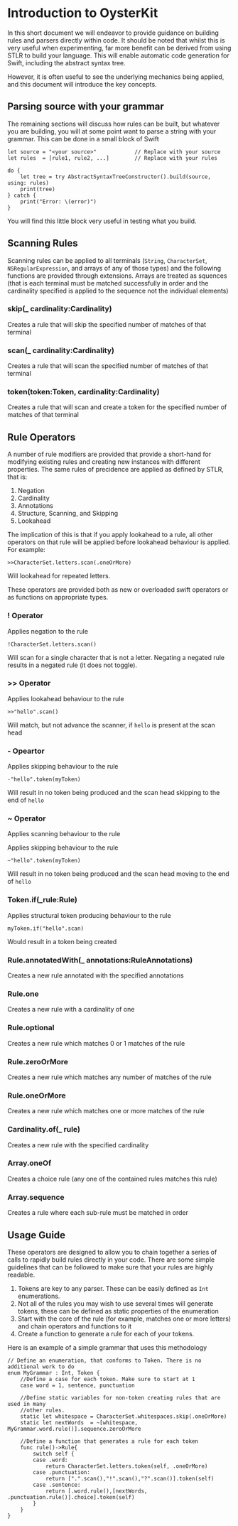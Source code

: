 # Introduction to OysterKit

In this short document we will endeavor to provide guidance on building rules and parsers directly within code. It should be noted that whilst this is very useful when experimenting, far more benefit can be derived from using STLR to build your language. This will enable automatic code generation for Swift, including the abstract syntax tree.

However, it is often useful to see the underlying mechanics being applied, and this document will introduce the key concepts.

## Parsing source with your grammar

The remaining sections will discuss how rules can be built, but whatever you are building, you will at some point want to parse a string with your grammar. This can be done in a small block of Swift

    let source = "<your source>"            // Replace with your source
    let rules  = [rule1, rule2, ...]        // Replace with your rules

    do {
        let tree = try AbstractSyntaxTreeConstructor().build(source, using: rules)
        print(tree)
    } catch {
        print("Error: \(error)")
    }

You will find this little block very useful in testing what you build.

## Scanning Rules

Scanning rules can be applied to all terminals (```String```, ```CharacterSet```, ```NSRegularExpression```, and arrays of any of those types) and the following functions are provided through extensions. Arrays are treated as squences (that is each terminal must be matched successfully in order and the cardinality specified is applied to the sequence not the individual elements)

### skip(_ cardinality:Cardinality)
Creates a rule that will skip the specified number of matches of that terminal

### scan(_ cardinality:Cardinality)
Creates a rule that will scan the specified number of matches of that terminal

### token(token:Token, cardinality:Cardinality)
Creates a rule that will scan and create a token for the specified number of matches of that terminal

## Rule Operators

A number of rule modifiers are provided that provide a short-hand for modifying existing rules and creating new instances with different properties. The same rules of precidence are applied as defined by STLR, that is: 

1. Negation
2. Cardinality
3. Annotations
4. Structure, Scanning, and Skipping
5. Lookahead

The implication of this is that if you apply lookahead to a rule, all other operators on that rule will be applied before lookahead behaviour is applied. For example:

    >>CharacterSet.letters.scan(.oneOrMore)
    
Will lookahead for repeated letters. 

These operators are provided both as new or overloaded swift operators or as functions on appropriate types. 

### ! Operator
Applies negation to the rule

    !CharacterSet.letters.scan()
    
Will scan for a single character that is not a letter. Negating a negated rule results in a negated rule (it does not toggle).

### >> Operator
Applies lookahead behaviour to the rule

    >>"hello".scan()
    
Will match, but not advance the scanner, if ```hello``` is present at the scan head

### - Opeartor
Applies skipping behaviour to the rule

    -"hello".token(myToken)
    
Will result in no token being produced and the scan head skipping to the end of ```hello```

### ~ Operator
Applies scanning behaviour to the rule

Applies skipping behaviour to the rule

    ~"hello".token(myToken)

Will result in no token being produced and the scan head moving to the end of ```hello```

### Token.if(_rule:Rule)
Applies structural token producing behaviour to the rule

    myToken.if("hello".scan)

Would result in a token being created

### Rule.annotatedWith(_ annotations:RuleAnnotations)
Creates a new rule annotated with the specified annotations

### Rule.one
Creates a new rule with a cardinality of one

### Rule.optional
Creates a new rule which matches 0 or 1 matches of the rule

### Rule.zeroOrMore
Creates a new rule which matches any number of matches of the rule

### Rule.oneOrMore
Creates a new rule which matches one or more matches of the rule

### Cardinality.of(_ rule)
Creates a new rule with the specified cardinality

### Array<Rule>.oneOf

Creates a choice rule (any one of the contained rules matches this rule)

### Array<Rule>.sequence

Creates a rule where each sub-rule must be matched in order

## Usage Guide

These operators are designed to allow you to chain together a series of calls to rapidly build rules directly in 
your code. There are some simple guidelines that can be followed to make sure that your rules are highly 
readable. 

1. Tokens are key to any parser. These can be easily defined as ```Int``` enumerations.
2. Not all of the rules you may wish to use several times will generate tokens, these can be
defined as static properties of the enumeration
3. Start with the core of the rule (for example, matches one or more letters) and chain operators and functions
to it
4. Create a function to generate a rule for each of your tokens. 

Here is an example of a simple grammar that uses this methodology

    // Define an enumeration, that conforms to Token. There is no additional work to do
    enum MyGrammar : Int, Token {
        //Define a case for each token. Make sure to start at 1
        case word = 1, sentence, punctuation
        
        //Define static variables for non-token creating rules that are used in many 
        //other rules. 
        static let whitespace = CharacterSet.whitespaces.skip(.oneOrMore)
        static let nextWords  = ~[whitespace, MyGrammar.word.rule()].sequence.zeroOrMore
        
        //Define a function that generates a rule for each token
        func rule()->Rule{
            switch self {
            case .word:
                return CharacterSet.letters.token(self, .oneOrMore)
            case .punctuation:
                return [".".scan(),"!".scan(),"?".scan()].token(self)
            case .sentence:
                return [.word.rule(),[nextWords, .punctuation.rule()].choice].token(self)
            }
        }
    }



